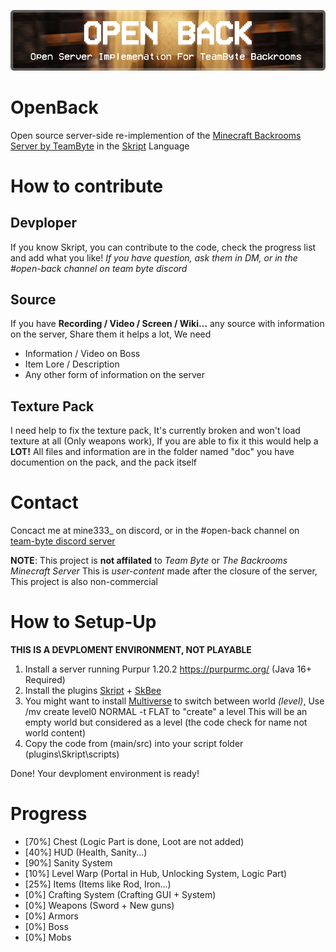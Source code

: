 ![image](https://github.com/CroissantDuNord/OpenBack/blob/main/media/banner.png?raw=true)

# OpenBack
Open source server-side re-implemention of the [Minecraft Backrooms Server by TeamByte](https://www.thebackrooms.gg/) in the [Skript](https://github.com/SkriptLang/Skript) Language

# How to contribute

## Devploper
If you know Skript, you can contribute to the code, check the progress list and add what you like!
*If you have question, ask them in DM, or in the #open-back channel on team byte discord*

## Source
If you have **Recording / Video / Screen / Wiki...** any source with information on the server, Share them it helps a lot, We need
- Information / Video on Boss
- Item Lore / Description
- Any other form of information on the server

## Texture Pack
I need help to fix the texture pack, It's currently broken and won't load texture at all (Only weapons work), If you are able to fix it this would help a **LOT!**
All files and information are in the folder named "doc" you have documention on the pack, and the pack itself

# Contact
Concact me at mine333_ on discord, or in the #open-back channel on [team-byte discord server](https://discord.gg/AKxATpNa)

**NOTE**: This project is **not affilated** to *Team Byte* or *The Backrooms Minecraft Server* This is *user-content* made after the closure of the server, This project is also non-commercial

# How to Setup-Up
**THIS IS A DEVPLOMENT ENVIRONMENT, NOT PLAYABLE**

1. Install a server running Purpur 1.20.2 https://purpurmc.org/ (Java 16+ Required)
2. Install the plugins [Skript](https://github.com/SkriptLang/Skript) + [SkBee](https://github.com/ShaneBeee/SkBee)
3. You might want to install [Multiverse](https://github.com/Multiverse/Multiverse-Core) to switch between world *(level)*, Use /mv create level0 NORMAL -t FLAT to "create" a level
This will be an empty world but considered as a level (the code check for name not world content)
4. Copy the code from (main/src) into your script folder (plugins\Skript\scripts)

Done! Your devploment environment is ready!

# Progress
* [70%] Chest (Logic Part is done, Loot are not added)
* [40%] HUD (Health, Sanity...)
* [90%] Sanity System
* [10%] Level Warp (Portal in Hub, Unlocking System, Logic Part)
* [25%] Items (Items like Rod, Iron...)
* [0%] Crafting System (Crafting GUI + System)
* [0%] Weapons (Sword + New guns)
* [0%] Armors
* [0%] Boss
* [0%] Mobs
